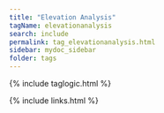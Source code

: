 ```yaml
---
title: "Elevation Analysis"
tagName: elevationanalysis
search: include
permalink: tag_elevationanalysis.html
sidebar: mydoc_sidebar
folder: tags
---
```

{% include taglogic.html %}

{% include links.html %}